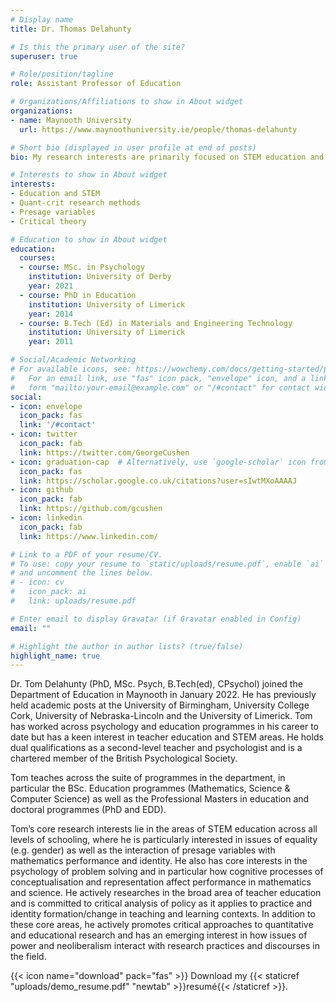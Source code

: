 ```yaml
---
# Display name
title: Dr. Thomas Delahunty 

# Is this the primary user of the site?
superuser: true

# Role/position/tagline
role: Assistant Professor of Education

# Organizations/Affiliations to show in About widget
organizations:
- name: Maynooth University
  url: https://www.maynoothuniversity.ie/people/thomas-delahunty

# Short bio (displayed in user profile at end of posts)
bio: My research interests are primarily focused on STEM education and general education across all levels of schooling. I am particualrly interested in the psychological aspects of problem solving and how presage variables impacts these abilities and learners' identities. 

# Interests to show in About widget
interests:
- Education and STEM
- Quant-crit research methods 
- Presage variables
- Critical theory

# Education to show in About widget
education:
  courses:
  - course: MSc. in Psychology
    institution: University of Derby
    year: 2021
  - course: PhD in Education
    institution: University of Limerick
    year: 2014
  - course: B.Tech (Ed) in Materials and Engineering Technology
    institution: University of Limerick
    year: 2011

# Social/Academic Networking
# For available icons, see: https://wowchemy.com/docs/getting-started/page-builder/#icons
#   For an email link, use "fas" icon pack, "envelope" icon, and a link in the
#   form "mailto:your-email@example.com" or "/#contact" for contact widget.
social:
- icon: envelope
  icon_pack: fas
  link: '/#contact'
- icon: twitter
  icon_pack: fab
  link: https://twitter.com/GeorgeCushen
- icon: graduation-cap  # Alternatively, use `google-scholar` icon from `ai` icon pack
  icon_pack: fas
  link: https://scholar.google.co.uk/citations?user=sIwtMXoAAAAJ
- icon: github
  icon_pack: fab
  link: https://github.com/gcushen
- icon: linkedin
  icon_pack: fab
  link: https://www.linkedin.com/

# Link to a PDF of your resume/CV.
# To use: copy your resume to `static/uploads/resume.pdf`, enable `ai` icons in `params.toml`, 
# and uncomment the lines below.
# - icon: cv
#   icon_pack: ai
#   link: uploads/resume.pdf

# Enter email to display Gravatar (if Gravatar enabled in Config)
email: ""

# Highlight the author in author lists? (true/false)
highlight_name: true
---
```


Dr. Tom Delahunty (PhD, MSc. Psych, B.Tech(ed), CPsychol)  joined the Department of Education in Maynooth in January 2022. He has previously held academic posts at the University of Birmingham, University College Cork, University of Nebraska-Lincoln and the University of Limerick. Tom has worked across psychology and education programmes in his career to date but has a keen interest in teacher education and STEM areas. He holds dual qualifications as a second-level teacher and psychologist and is a chartered member of the British Psychological Society.
 
Tom teaches across the suite of programmes in the department, in particular the BSc. Education programmes (Mathematics, Science & Computer Science) as well as the Professional Masters in education and doctoral programmes (PhD and EDD).
 
Tom’s core research interests lie in the areas of STEM education across all levels of schooling, where he is particularly interested in issues of equality (e.g. gender) as well as the interaction of presage variables with mathematics performance and identity. He also has core interests in the psychology of problem solving and in particular how cognitive processes of conceptualisation and representation affect performance in mathematics and science. He actively researches in the broad area of teacher education and is committed to critical analysis of policy as it applies to practice and identity formation/change in teaching and learning contexts. In addition to these core areas, he actively promotes critical approaches to quantitative and educational research and has an emerging interest in how issues of power and neoliberalism interact with research practices and discourses in the field.

{{< icon name="download" pack="fas" >}} Download my {{< staticref "uploads/demo_resume.pdf" "newtab" >}}resumé{{< /staticref >}}.
